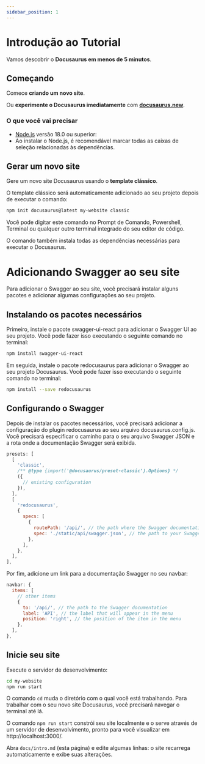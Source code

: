 ```yaml
---
sidebar_position: 1
---
```


# Introdução ao Tutorial

Vamos descobrir o **Docusaurus em menos de 5 minutos**.

## Começando

Comece **criando um novo site**.

Ou **experimente o Docusaurus imediatamente** com **[docusaurus.new](https://docusaurus.new)**.

### O que você vai precisar

- [Node.js](https://nodejs.org/en/download/) versão 18.0 ou superior:
- Ao instalar o Node.js, é recomendável marcar todas as caixas de seleção relacionadas às dependências.

## Gerar um novo site

Gere um novo site Docusaurus usando o **template clássico**.

O template clássico será automaticamente adicionado ao seu projeto depois de executar o comando:

```bash
npm init docusaurus@latest my-website classic
```

Você pode digitar este comando no Prompt de Comando, Powershell, Terminal ou qualquer outro terminal integrado do seu editor de código.  

O comando também instala todas as dependências necessárias para executar o Docusaurus.


# Adicionando Swagger ao seu site

Para adicionar o Swagger ao seu site, você precisará instalar alguns pacotes e adicionar algumas configurações ao seu projeto.

## Instalando os pacotes necessários

Primeiro, instale o pacote swagger-ui-react para adicionar o Swagger UI ao seu projeto. Você pode fazer isso executando o seguinte comando no terminal:

```bash
npm install swagger-ui-react
```

Em seguida, instale o pacote redocusaurus para adicionar o Swagger ao seu projeto Docusaurus. Você pode fazer isso executando o seguinte comando no terminal:

```bash
npm install --save redocusaurus
```

## Configurando o Swagger

Depois de instalar os pacotes necessários, você precisará adicionar a configuração do plugin redocusaurus ao seu arquivo docusaurus.config.js. Você precisará especificar o caminho para o seu arquivo Swagger JSON e a rota onde a documentação Swagger será exibida.

```javascript
presets: [
  [
    'classic',
    /** @type {import('@docusaurus/preset-classic').Options} */
    ({
      // existing configuration
    }),
  ],
  [
    'redocusaurus',
    {
      specs: [
        {
          routePath: '/api/', // the path where the Swagger documentation will be displayed
          spec: './static/api/swagger.json', // the path to your Swagger JSON file
        },
      ],
    },
  ],
],
```

Por fim, adicione um link para a documentação Swagger no seu navbar:

```javascript
navbar: {
  items: [
    // other items
    {
      to: '/api/', // the path to the Swagger documentation
      label: 'API', // the label that will appear in the menu
      position: 'right', // the position of the item in the menu
    },
  ],
},
```

## Inicie seu site

Execute o servidor de desenvolvimento:

```bash
cd my-website
npm run start
```

O comando `cd` muda o diretório com o qual você está trabalhando. Para trabalhar com o seu novo site Docusaurus, você precisará navegar o terminal até lá.

O comando `npm run start` constrói seu site localmente e o serve através de um servidor de desenvolvimento, pronto para você visualizar em http://localhost:3000/.

Abra `docs/intro.md` (esta página) e edite algumas linhas: o site recarrega automaticamente e exibe suas alterações.
